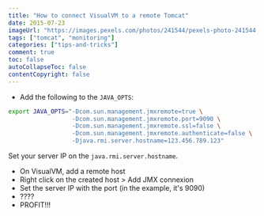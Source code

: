 ```yaml
---
title: "How to connect VisualVM to a remote Tomcat"
date: 2015-07-23
imageUrl: "https://images.pexels.com/photos/241544/pexels-photo-241544.jpeg?w=1260&h=750&auto=compress&cs=tinysrgb"
tags: ["tomcat", "monitoring"]
categories: ["tips-and-tricks"]
comment: true
toc: false
autoCollapseToc: false
contentCopyright: false
---
```


<!--more-->

* Add the following to the `JAVA_OPTS`:

```bash
export JAVA_OPTS="-Dcom.sun.management.jmxremote=true \
                  -Dcom.sun.management.jmxremote.port=9090 \
                  -Dcom.sun.management.jmxremote.ssl=false \
                  -Dcom.sun.management.jmxremote.authenticate=false \
                  -Djava.rmi.server.hostname=123.456.789.123"
```

Set your server IP on the `java.rmi.server.hostname`.

* On VisualVM, add a remote host
* Right click on the created host > Add JMX connexion
* Set the server IP with the port (in the example, it's 9090)
* ????
* PROFIT!!!
